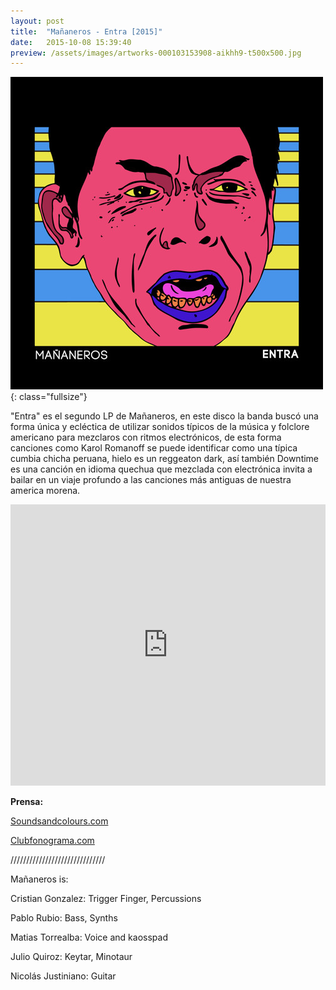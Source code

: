 ```yaml
---
layout: post
title:  "Mañaneros - Entra [2015]"
date:   2015-10-08 15:39:40
preview: /assets/images/artworks-000103153908-aikhh9-t500x500.jpg
---
```


![Picture 1](/assets/images/artworks-000103153908-aikhh9-t500x500.jpg){: class="fullsize"}

"Entra" es el segundo LP de Mañaneros, en este disco la banda buscó una forma única y ecléctica de utilizar sonidos típicos de la música y folclore americano para mezclaros con ritmos electrónicos, de esta forma canciones como Karol Romanoff se puede identificar como una típica cumbia chicha peruana, hielo es un reggeaton dark, así también Downtime es una canción en idioma quechua que mezclada con electrónica invita a bailar en un viaje profundo a las canciones más antiguas de nuestra america morena.

<iframe width="100%" height="450" scrolling="no" frameborder="no" src="https://w.soundcloud.com/player/?url=https%3A//api.soundcloud.com/playlists/71740385&amp;auto_play=false&amp;hide_related=false&amp;show_comments=true&amp;show_user=true&amp;show_reposts=false&amp;visual=true"></iframe>

**Prensa:**

[Soundsandcolours.com](http://soundsandcolours.com/articles/chile/premiere-mananeros-karol-romanoff-interview-25794/)

[Clubfonograma.com](http://www.clubfonograma.com/2014/07/mananeros-vass.html)

//////////////////////////////

Mañaneros is:

Cristian Gonzalez: Trigger Finger, Percussions

Pablo Rubio: Bass, Synths

Matias Torrealba: Voice and kaosspad

Julio Quiroz: Keytar, Minotaur

Nicolás Justiniano: Guitar

